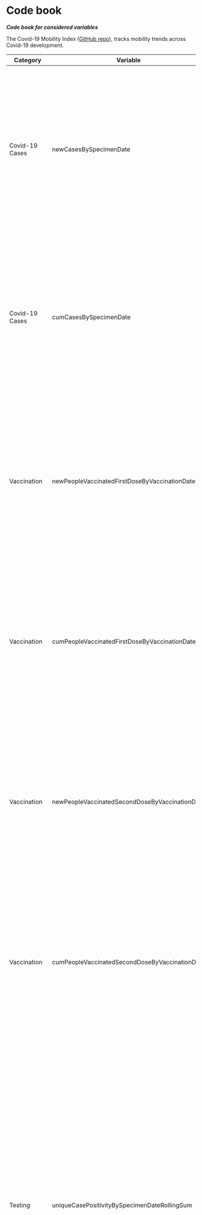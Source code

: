 # Code book

***Code book for considered variables***

The Covid-19 Mobility Index ([GitHub repo](https://github.com/SophieMerl/DataAnaytics_London)), tracks mobility trends across Covid-19 development.


| Category | Variable | Unit| Explanation | Source |
| --- | --- | --- | --- | --- |
| Covid-19 Cases | newCasesBySpecimenDate | Cases | Cases by specimen date: Number of cases (people who have had at least one positive COVID-19 test result), by specimen date. Data for the period ending 5 days before the date when the website was last updated with data for the selected area, highlighted in grey, are incomplete. | https://coronavirus.data.gov.uk/details/cases?areaType=region&areaName=London |
| Covid-19 Cases | cumCasesBySpecimenDate | Cases cumulated| Cases by specimen date: Number of cases (people who have had at least one positive COVID-19 test result), by specimen date. Data for the period ending 5 days before the date when the website was last updated with data for the selected area, highlighted in grey, are incomplete. | https://coronavirus.data.gov.uk/details/cases?areaType=region&areaName=London |
| Vaccination | newPeopleVaccinatedFirstDoseByVaccinationDate | People | People aged 12 and over who have received vaccinations, by vaccination date: The number of people aged 12 and over who have received a first dose or second dose COVID-19 vaccination. Data for the latest 2 days, marked in grey, are incomplete. | https://coronavirus.data.gov.uk/details/vaccinations?areaType=region&areaName=London |
| Vaccination | cumPeopleVaccinatedFirstDoseByVaccinationDate | People cumulated | People aged 12 and over who have received vaccinations, by vaccination date: The number of people aged 12 and over who have received a first dose or second dose COVID-19 vaccination. Data for the latest 2 days, marked in grey, are incomplete. | https://coronavirus.data.gov.uk/details/vaccinations?areaType=region&areaName=London |
| Vaccination | newPeopleVaccinatedSecondDoseByVaccinationDate | People | People aged 12 and over who have received vaccinations, by vaccination date: The number of people aged 12 and over who have received a first dose or second dose COVID-19 vaccination. Data for the latest 2 days, marked in grey, are incomplete. | https://coronavirus.data.gov.uk/details/vaccinations?areaType=region&areaName=London |
| Vaccination | cumPeopleVaccinatedSecondDoseByVaccinationDate | People cumulated | People aged 12 and over who have received vaccinations, by vaccination date: The number of people aged 12 and over who have received a first dose or second dose COVID-19 vaccination. Data for the latest 2 days, marked in grey, are incomplete. | https://coronavirus.data.gov.uk/details/vaccinations?areaType=region&areaName=London |
| Testing | uniqueCasePositivityBySpecimenDateRollingSum | % | Weekly number of people receiving a PCR test and positivity: The number of people who received a polymerase chain reaction (PCR) test in the previous 7 days, and the percentage of those who had at least one positive COVID-19 PCR test result in the same 7 days. Data is shown by specimen date (the date the sample was collected from the person). People tested more than once in the period are only counted once in the denominator. People with more than one positive test result in the period are only included once in the numerator. | https://coronavirus.data.gov.uk/details/testing?areaType=region&areaName=London |
| Testing | uniquePeopleTestedBySpecimenDateRollingSum | People | Weekly number of people receiving a PCR test and positivity: The number of people who received a polymerase chain reaction (PCR) test in the previous 7 days, and the percentage of those who had at least one positive COVID-19 PCR test result in the same 7 days. Data is shown by specimen date (the date the sample was collected from the person). People tested more than once in the period are only counted once in the denominator. People with more than one positive test result in the period are only included once in the numerator.  | https://coronavirus.data.gov.uk/details/testing?areaType=region&areaName=London |
| Healthcare | covidOccupiedMVBeds | Patients | Patients in mechanical ventilation beds: Daily count of COVID-19 patients in mechanical ventilation beds, and 7-day rolling average. Data are not updated every day. | https://coronavirus.data.gov.uk/details/healthcare?areaType=nhsRegion&areaName=London |
| Healthcare | hospitalCases | Patients | Patients in hospital: Daily count of confirmed COVID-19 patients in hospital at 8am. Data are not updated every day. | https://coronavirus.data.gov.uk/details/healthcare?areaType=nhsRegion&areaName=London |
| Healthcare | newAdmissions | Patients | Patients admitted to hospital: Daily and cumulative numbers of COVID-19 patients admitted to hospital | https://coronavirus.data.gov.uk/details/healthcare?areaType=nhsRegion&areaName=London |
| Healthcare | cumAdmissions | Patients cumulated | Patients admitted to hospital: Daily and cumulative numbers of COVID-19 patients admitted to hospital | https://coronavirus.data.gov.uk/details/healthcare?areaType=nhsRegion&areaName=London |
| Deaths | newDeaths28DaysByDeathDate | Deaths | Deaths within 28 days of positive test by date of death: Number of people who died within 28 days of their first positive test for COVID-19. Data from England, Northern Ireland, Scotland and Wales use different methodologies, so can’t be directly compared. Data for the last 5 days, highlighted in grey, are incomplete. | https://coronavirus.data.gov.uk/details/deaths?areaType=region&areaName=London |
| Deaths | cumDeaths28DaysByDeathDate | Deaths cumulated | Deaths within 28 days of positive test by date of death: Number of people who died within 28 days of their first positive test for COVID-19. Data from England, Northern Ireland, Scotland and Wales use different methodologies, so can’t be directly compared. Data for the last 5 days, highlighted in grey, are incomplete.| https://coronavirus.data.gov.uk/details/deaths?areaType=region&areaName=London |
| Average Temperature | tavg | Degree Celsius | Average temperature (Daily frequency) | https://meteostat.net/en/station/03772?t=2020-01-01/2021-10-30 |
| Minimum Temperature | tmin | Degree Celsius | Minimum temperature (Daily frequency) | https://meteostat.net/en/station/03772?t=2020-01-01/2021-10-30 |
| Maximum Temperature | tmax | Degree Celsius | Maximum temperature (Daily frequency) | https://meteostat.net/en/station/03772?t=2020-01-01/2021-10-30 |
| Precipitation | prcp | millimeter | Total precipitation<sup>1</sup> (Daily frequency) | https://meteostat.net/en/station/03772?t=2020-01-01/2021-10-30 |
| Wind speed | wspd | km/h | Wind speed (Daily frequency) | https://meteostat.net/en/station/03772?t=2020-01-01/2021-10-30 |
| Retail & recreation<sup>2</sup> | retail_recreation | % compared to baseline<sup>3</sup> | Retail and recreation: Mobility trends for places such as restaurants, cafés, shopping centres, theme parks, museums, libraries and cinemas.  | https://www.gstatic.com/covid19/mobility/2021-10-25_GB_Greater_London_Mobility_Report_en-GB.pdf; https://www.google.com/covid19/mobility/ |
| Pharmacy<sup>2</sup> | grocery_pharmacy | % compared to baseline<sup>3</sup> | Mobility trends for places such as supermarkets, food warehouses, farmers markets, specialty food shops and pharmacies.  | https://www.gstatic.com/covid19/mobility/2021-10-25_GB_Greater_London_Mobility_Report_en-GB.pdf; https://www.google.com/covid19/mobility/ |
| Parks<sup>2</sup> | parks | % compared to baseline<sup>3</sup> | Mobility trends for places like national parks, public beaches, marinas, dog parks, plazas and public gardens.  | https://www.gstatic.com/covid19/mobility/2021-10-25_GB_Greater_London_Mobility_Report_en-GB.pdf; https://www.google.com/covid19/mobility/ |
| Transit<sup>2</sup> | transit| % compared to baseline<sup>3</sup> | Mobility trends for places that are public transport hubs, such as underground, bus and train stations.  | https://www.gstatic.com/covid19/mobility/2021-10-25_GB_Greater_London_Mobility_Report_en-GB.pdf; https://www.google.com/covid19/mobility/ |
| Workplaces<sup>2</sup> | workplaces | % compared to baseline<sup>3</sup> | Mobility trends for places of work.  | https://www.gstatic.com/covid19/mobility/2021-10-25_GB_Greater_London_Mobility_Report_en-GB.pdf; https://www.google.com/covid19/mobility/ |
| Residential<sup>2</sup> | residential | % compared to baseline<sup>3</sup> | Mobility trends for places of residence.  | https://www.gstatic.com/covid19/mobility/2021-10-25_GB_Greater_London_Mobility_Report_en-GB.pdf; https://www.google.com/covid19/mobility/ |
| Restaurants | Restaurants | Seated diners from online, phone, and walk-in reservations | The data shows seated diners from online, phone, and walk-in reservations: How many people dined in restaurants in 2021 and 2020, as compared to pre-pandemic in 2019.<sup>4</sup> | https://www.opentable.com/state-of-industry |

<sup>1</sup>: Snow is not reported because only on January 24 and 25 2021 it was reported to be > 0mm

<sup>2</sup>: Data is collected for all 33 Boroughs of London: *City of London, City of Westminster, London Borough of Barking and Dagenham, London Borough of Barnet, London Borough of Bexley , London Borough of Brent , London Borough of Bromley, London Borough of Camden, London Borough of Croydon, London Borough of Ealing, London Borough of Enfield, London Borough of Hackney, London Borough of Hammersmith and Fulham, London Borough of Haringey, London Borough of Harrow, London Borough of Havering , London Borough of Hillingdon, London Borough of Hounslow, London Borough of Islington, London Borough of Lambeth, London Borough of Lewisham, London Borough of Merton, London Borough of Newham, London Borough of Redbridge, London Borough of Richmond upon Thames, London Borough of Southwark, London Borough of Sutton, London Borough of Tower Hamlets, London Borough of Waltham Forest, London Borough of Wandsworth, Royal Borough of Greenwich, Royal Borough of Kensington and Chelsea and Royal Borough of Kingston upon Thames* 

<sup>3</sup>: These reports show how visits and length of stay at different places change compared to a baseline. The baseline is the median value, for the corresponding day of the week, during the five- week period 3 Jan – 6 Feb 2020. Changes are calculated by using the same kind of aggregated and anonymised data used to show popular times for places in Google Maps. 
Changes for each day are compared to a baseline value for that day of the week: 

 *	The baseline is the median value, for the corresponding day of the week, during the five- week period 3 Jan – 6 Feb 2020. 
 *	The reports show trends over several weeks with the most recent data representing approximately 2–3 days ago (this is how long it takes to produce the reports).
 
The data that is included in the calculation depends on user settings, connectivity and whether it meets our privacy threshold. If the privacy threshold isn’t met (when somewhere isn’t busy enough to ensure anonymity) we don’t show a change for the day. 
Insights are calculated based on data from users who have opted in to Location History for their Google Account, so that the data represents a sample of the users. As with all samples, this may or may not represent the exact behaviour of a wider population. The way to calculate changes for groceries and pharmacy, retail and recreation, public transport stations and parks categories was updated. For regions published before May 2020, the data may contain a consistent shift (up or down) which starts between 11–18 April 2020. 

<sup>4</sup>: “The details: we continue to measure the overall impact of COVID-19 on the industry by showing seated diners at a sample of restaurants on the OpenTable network across all channels (online reservations, phone reservations, and walk-ins) in regions or metros with 50+ restaurants on the OpenTable network.
As of March 2021, we’ve updated the dataset from January 1, 2021 onward to compare seated diners from 2021 to 2019. This represents seated diners across all channels from the same sample of restaurants. While COVID-19 has had a significant impact on restaurant closures, this data does not account for the changes in the number of restaurants on our platform in a given area. As of April 28, 2021, for the displayed datasets percentages are rounded down. For a complete view, download the dataset.
For year-over-year comparisons, we continue to compare the same day of the week in 2020-21 to the same day of the week in 2019 (not the same date). For example, we’d compare Tuesday of week 11 in 2021 to Tuesday of week 11 in 2019.To better reflect the state of the industry overall, this dataset is based on a sample of approximately 20,000 restaurants that provide OpenTable with information on all of their inventory in states or metros with 50+ restaurants on the OpenTable network. This sample of restaurants typically accounts for a majority of our seated online reservations.”

